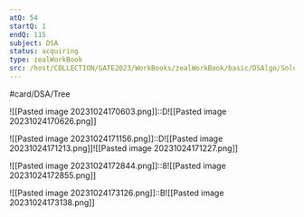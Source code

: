 ```yaml
---
atQ: 54
startQ: 1
endQ: 115
subject: DSA
status: acquiring
type: zealWorkBook
src: /host/COLLECTION/GATE2023/WorkBooks/zealWorkBook/basic/DSAlgo/Solutions Topic wise/Data Structure II (Tree & Graphs) Basic Solution.pdf
---
```

#card/DSA/Tree

![[Pasted image 20231024170603.png]]::D![[Pasted image 20231024170626.png]] <!--SR:!2023-11-14,12,270-->

![[Pasted image 20231024171156.png]]::D![[Pasted image 20231024171213.png]]![[Pasted image 20231024171227.png]] <!--SR:!2023-11-17,15,290-->


![[Pasted image 20231024172844.png]]::8![[Pasted image 20231024172855.png]] <!--SR:!2023-11-04,2,250-->

![[Pasted image 20231024173126.png]]::B![[Pasted image 20231024173138.png]] <!--SR:!2023-11-11,9,270-->

